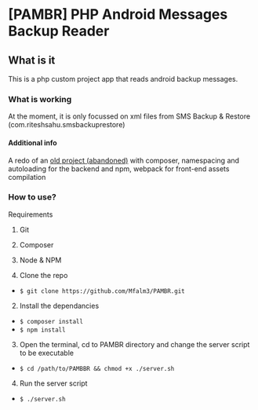 # [PAMBR] PHP Android Messages Backup Reader

## What is it
This is a php custom project app that reads android backup messages.

### What is working
At the moment, it is only focussed on xml files from SMS Backup & Restore (com.riteshsahu.smsbackuprestore)

#### Additional info
A redo of an [old project (abandoned)](https://github.com/Mfalm3/PHP-SMSReader) with composer, namespacing and autoloading for the backend and npm, webpack for front-end assets compilation


### How to use?
Requirements

1. Git
2. Composer
3. Node & NPM

1. Clone the repo
 - `$ git clone https://github.com/Mfalm3/PAMBR.git`

2. Install the dependancies
 - `$ composer install`
 - `$ npm install`

3. Open the terminal, cd to PAMBR directory and change the server script to be executable
 - `$ cd /path/to/PAMBBR && chmod +x ./server.sh`

 4. Run the server script
  - `$ ./server.sh`